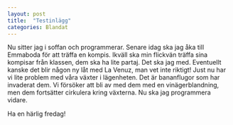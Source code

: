 ```yaml
---
layout: post
title:  "Testinlägg"
categories: Blandat
---
```


Nu sitter jag i soffan och programmerar. Senare idag ska jag åka till Emmaboda för att träffa en kompis. Ikväll ska min flickvän träffa sina kompisar från klassen, dem ska ha lite partaj. Det ska jag med. Eventuellt kanske det blir någon ny låt med La Venuz, man vet inte riktigt! Just nu har vi lite problem med våra växter i lägenheten. Det är bananflugor som har invaderat dem. Vi försöker att bli av med dem med en vinägerblandning, men dem fortsätter cirkulera kring växterna. Nu ska jag programmera vidare. 

Ha en härlig fredag!